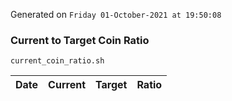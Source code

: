 Generated on `Friday 01-October-2021 at 19:50:08`

### Current to Target Coin Ratio
`current_coin_ratio.sh`

Date|Current|Target|Ratio
---|---|---|---
